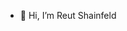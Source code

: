 - 👋 Hi, I’m Reut Shainfeld


<!---
ReutShainfeld/ReutShainfeld is a ✨ special ✨ repository because its `README.md` (this file) appears on your GitHub profile.
You can click the Preview link to take a look at your changes.
--->

